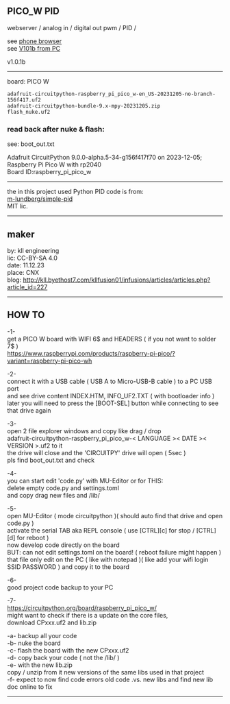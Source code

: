 
## PICO_W PID

webserver / analog in / digital out pwm / PID /

see [phone browser](http://kll.byethost7.com/kllfusion01/downloads/PICOW_android_beowser_page.jpg)</br>
see [V101b from PC](http://kll.byethost7.com/kllfusion01/downloads/PICOW_PID_V101b.png)</br>

v1.0.1b
_______________________________

board: PICO W
```OS: Circuit Python
adafruit-circuitpython-raspberry_pi_pico_w-en_US-20231205-no-branch-156f417.uf2
adafruit-circuitpython-bundle-9.x-mpy-20231205.zip
flash_nuke.uf2
```

### read back after nuke & flash:

see: boot_out.txt

Adafruit CircuitPython 9.0.0-alpha.5-34-g156f417f70 on 2023-12-05;</br>
Raspberry Pi Pico W with rp2040</br>
Board ID:raspberry_pi_pico_w</br>

______________________________

the in this project used Python PID code is from:</br>
[m-lundberg/simple-pid](https://github.com/m-lundberg/simple-pid) </br>
MIT lic.

_______________________________

## maker

by: kll engineering</br>
lic: CC-BY-SA 4.0</br>
date: 11.12.23</br>
place: CNX</br>
blog: http://kll.byethost7.com/kllfusion01/infusions/articles/articles.php?article_id=227

_______________________________

## HOW TO

-1-</br>
get a PICO W board with WIFI 6$ and HEADERS ( if you not want to solder 7$ )</br>
https://www.raspberrypi.com/products/raspberry-pi-pico/?variant=raspberry-pi-pico-wh

-2-</br>
connect it with a USB cable ( USB A to Micro-USB-B cable ) to a PC USB port</br>
and see drive content INDEX.HTM, INFO_UF2.TXT ( with bootloader info )</br>
later you will need to press the [BOOT-SEL] button while connecting to see that drive again

-3-</br>
open 2 file explorer windows and copy like drag / drop</br>
adafruit-circuitpython-raspberry_pi_pico_w-< LANGUAGE >< DATE >< VERSION >.uf2 to it</br>
the drive will close and the 'CIRCUITPY' drive will open ( 5sec )</br>
pls find boot_out.txt and check

-4-</br>
you can start edit 'code.py' with MU-Editor or for THIS:</br>
delete empty code.py and settings.toml</br>
and copy drag new files and /lib/

-5-</br>
open MU-Editor ( mode circuitpython )( should auto find that drive and open code.py )</br>
activate the serial TAB aka REPL console ( use [CTRL][c] for stop / [CTRL][d] for reboot )</br>
now develop code directly on the board</br>
BUT: can not edit settings.toml on the board! ( reboot failure might happen )</br>
that file only edit on the PC ( like with notepad )( like add your wifi login SSID PASSWORD ) and copy it to the board

-6-</br>
good project code backup to your PC

-7-</br>
https://circuitpython.org/board/raspberry_pi_pico_w/</br>
might want to check if there is a update on the core files,</br>
download CPxxx.uf2 and lib.zip

-a- backup all your code</br>
-b- nuke the board</br>
-c- flash the board with the new CPxxx.uf2</br>
-d- copy back your code ( not the /lib/ )</br>
-e- with the new lib.zip</br>
copy / unzip from it new versions of the same libs used in that project</br>
-f- expect to now find code errors old code .vs. new libs and find new lib doc online to fix</br>
 
  

_______________________________
